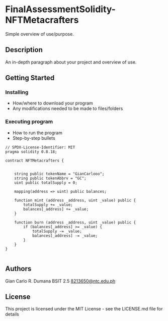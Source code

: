 # FinalAssessmentSolidity-NFTMetacrafters

Simple overview of use/purpose.

## Description

An in-depth paragraph about your project and overview of use.

## Getting Started

### Installing

* How/where to download your program
* Any modifications needed to be made to files/folders

### Executing program

* How to run the program
* Step-by-step bullets
```
// SPDX-License-Identifier: MIT
pragma solidity 0.8.18;

contract NFTMetacrafters {


    string public tokenName = "GianCarlooo";
    string public tokenAbbrv = "GC";
    uint public totalSupply = 0; 

    mapping(address => uint) public balances;

    function mint (address _address, uint _value) public {
        totalSupply += _value;
        balances[_address] += _value;
    }

    function burn (address _address, uint _value) public {
        if (balances[_address] >= _value) {
            totalSupply -= _value;
            balances[_address] -= _value;
        }
    }
}


```

## Authors

Gian Carlo R. Dumana
BSIT 2.5
8213650@ntc.edu.ph

## License

This project is licensed under the MIT License - see the LICENSE.md file for details

